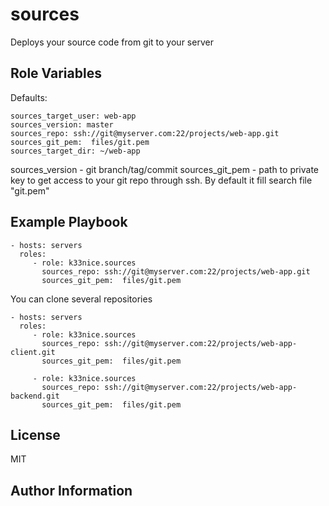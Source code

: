 sources
=========

Deploys your source code from git to your server

Role Variables
--------------
Defaults:

    sources_target_user: web-app
    sources_version: master
    sources_repo: ssh://git@myserver.com:22/projects/web-app.git
    sources_git_pem:  files/git.pem
    sources_target_dir: ~/web-app

sources_version - git branch/tag/commit 
sources_git_pem - path to private key to get access to your git repo through ssh. By default it fill search file "git.pem"

Example Playbook
----------------
    - hosts: servers
      roles:
         - role: k33nice.sources
           sources_repo: ssh://git@myserver.com:22/projects/web-app.git
           sources_git_pem:  files/git.pem


You can clone several repositories

    - hosts: servers
      roles:
         - role: k33nice.sources
           sources_repo: ssh://git@myserver.com:22/projects/web-app-client.git
           sources_git_pem:  files/git.pem

         - role: k33nice.sources
           sources_repo: ssh://git@myserver.com:22/projects/web-app-backend.git
           sources_git_pem:  files/git.pem
License
-------

MIT

Author Information
------------------
